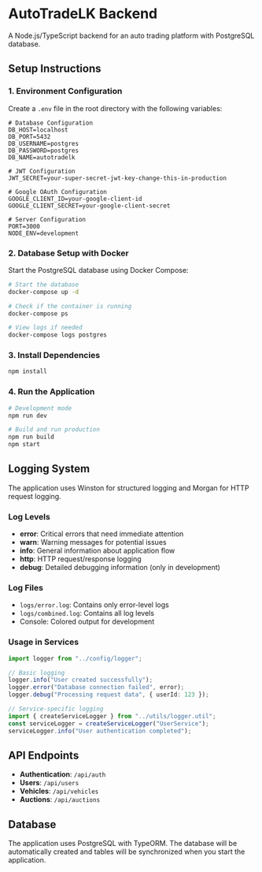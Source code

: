 # AutoTradeLK Backend

A Node.js/TypeScript backend for an auto trading platform with PostgreSQL database.

## Setup Instructions

### 1. Environment Configuration

Create a `.env` file in the root directory with the following variables:

```env
# Database Configuration
DB_HOST=localhost
DB_PORT=5432
DB_USERNAME=postgres
DB_PASSWORD=postgres
DB_NAME=autotradelk

# JWT Configuration
JWT_SECRET=your-super-secret-jwt-key-change-this-in-production

# Google OAuth Configuration
GOOGLE_CLIENT_ID=your-google-client-id
GOOGLE_CLIENT_SECRET=your-google-client-secret

# Server Configuration
PORT=3000
NODE_ENV=development
```

### 2. Database Setup with Docker

Start the PostgreSQL database using Docker Compose:

```bash
# Start the database
docker-compose up -d

# Check if the container is running
docker-compose ps

# View logs if needed
docker-compose logs postgres
```

### 3. Install Dependencies

```bash
npm install
```

### 4. Run the Application

```bash
# Development mode
npm run dev

# Build and run production
npm run build
npm start
```

## Logging System

The application uses Winston for structured logging and Morgan for HTTP request logging.

### Log Levels

- **error**: Critical errors that need immediate attention
- **warn**: Warning messages for potential issues
- **info**: General information about application flow
- **http**: HTTP request/response logging
- **debug**: Detailed debugging information (only in development)

### Log Files

- `logs/error.log`: Contains only error-level logs
- `logs/combined.log`: Contains all log levels
- Console: Colored output for development

### Usage in Services

```typescript
import logger from "../config/logger";

// Basic logging
logger.info("User created successfully");
logger.error("Database connection failed", error);
logger.debug("Processing request data", { userId: 123 });

// Service-specific logging
import { createServiceLogger } from "../utils/logger.util";
const serviceLogger = createServiceLogger("UserService");
serviceLogger.info("User authentication completed");
```

## API Endpoints

- **Authentication**: `/api/auth`
- **Users**: `/api/users`
- **Vehicles**: `/api/vehicles`
- **Auctions**: `/api/auctions`

## Database

The application uses PostgreSQL with TypeORM. The database will be automatically created and tables will be synchronized when you start the application.
